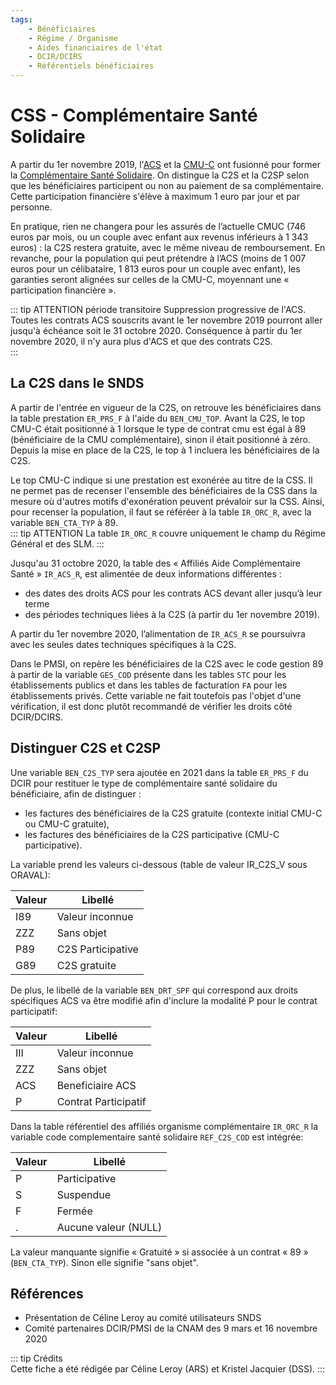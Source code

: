 ```yaml
---
tags:
    - Bénéficiaires
    - Régime / Organisme
    - Aides financiaires de l'état
    - DCIR/DCIRS
    - Référentiels bénéficiaires
---
```


# CSS - Complémentaire Santé Solidaire
<!-- SPDX-License-Identifier: MPL-2.0 -->

<TagLinks />

A partir du 1er novembre 2019, l'[ACS](../fiches/acs.md) et la [CMU-C](../fiches/cmu_c.md) ont fusionné pour former 
la [Complémentaire Santé Solidaire](https://www.complementaire-sante-solidaire.gouv.fr/).
On distingue la C2S et la C2SP selon que les bénéficiaires participent ou non au paiement de sa complémentaire.
Cette participation financière s'élève à maximum 1 euro par jour et par personne. 

En pratique, rien ne changera pour les assurés de l’actuelle CMUC (746 euros par mois, ou un couple avec enfant aux revenus inférieurs à 1 343 euros) 
: la C2S restera gratuite, avec le même niveau de remboursement.
En revanche, pour la population qui peut prétendre à l’ACS (moins de  1 007 euros pour un célibataire, 1 813 euros pour un couple avec enfant),
les garanties seront alignées sur celles de la CMU-C, moyennant une « participation financière ».

::: tip ATTENTION période transitoire
Suppression progressive de l'ACS. Toutes les contrats ACS souscrits avant le 1er novembre 2019 pourront aller jusqu'à échéance soit le 31 octobre 2020. 
Conséquence à partir du 1er novembre 2020, il n'y aura plus d'ACS et que des contrats C2S.   
:::


## La C2S dans le SNDS

A partir de l'entrée en vigueur de la C2S, on retrouve les bénéficiaires dans la table prestation `ER_PRS_F` à l'aide du `BEN_CMU_TOP`. 
Avant la C2S, le top CMU-C était positionné à 1 lorsque le type de contrat cmu est égal à 89 (bénéficiaire de la CMU complémentaire), 
sinon il était positionné à zéro. Depuis la mise en place de la C2S, le top à 1 incluera les bénéficiaires de la C2S. 

Le top CMU-C indique si une prestation est exonérée au titre de la CSS. 
Il ne permet pas de recenser l'ensemble des bénéficiaires de la CSS dans la mesure où d'autres motifs d'exonération peuvent prévaloir sur la CSS.
Ainsi, pour recenser la population, il faut se référéer à la table `IR_ORC_R`, avec la variable `BEN_CTA_TYP` à 89.  
::: tip ATTENTION
La table `IR_ORC_R` couvre uniquement le champ du Régime Général et des SLM.
:::

Jusqu'au 31 octobre 2020, la table des « Affiliés Aide Complémentaire Santé » `IR_ACS_R`, est alimentée de deux informations différentes : 
- des dates des droits ACS pour les contrats ACS devant aller jusqu’à leur terme
- des périodes techniques liées à la C2S (à partir du 1er novembre 2019).


A partir du 1er novembre 2020, l’alimentation de `IR_ACS_R` se poursuivra avec les seules dates techniques spécifiques à la C2S.

Dans le PMSI, on repère les bénéficiaires de la C2S avec le code gestion 89 à partir de la variable `GES_COD` présente dans les tables `STC` pour 
les établissements publics et dans les tables de facturation `FA` pour les établissements privés. Cette variable ne fait toutefois pas l'objet d'une vérification, il est donc plutôt recommandé 
de vérifier les droits côté DCIR/DCIRS.

## Distinguer C2S et C2SP

Une variable `BEN_C2S_TYP` sera ajoutée en 2021 dans la table `ER_PRS_F` du DCIR 
pour restituer le type de complémentaire santé solidaire du bénéficiaire, afin de distinguer :  
- les factures des bénéficiaires de la C2S gratuite (contexte initial CMU-C ou CMU-C gratuite),
- les factures des bénéficiaires de la C2S participative (CMU-C participative).

La variable prend les valeurs ci-dessous (table de valeur IR_C2S_V sous ORAVAL):

| Valeur  |  Libellé          |
|---------|-------------------|
|   I89   | Valeur inconnue   |
|   ZZZ   | Sans objet 	    |
|   P89   | C2S Participative	|
|   G89   | C2S gratuite      |

De plus, le libellé de la variable `BEN_DRT_SPF` qui correspond aux droits spécifiques ACS
va être modifié afin d'inclure la modalité P pour le contrat participatif:

| Valeur  |  Libellé             |
|---------|----------------------|
|   III   | Valeur inconnue      |
|   ZZZ   | Sans objet 	         |
|   ACS   | Beneficiaire ACS     |
|   P     | Contrat Participatif |

Dans la table référentiel des affiliés organisme complémentaire `IR_ORC_R` 
la variable code complementaire santé solidaire `REF_C2S_COD` est intégrée:

| Valeur |  Libellé             |
|--------|----------------------|
|    P   | Participative        |
|    S   | Suspendue	        |
|    F   | Fermée               |
|    .   | Aucune valeur (NULL) |

La valeur manquante signifie « Gratuité » si associée à un contrat « 89 » (`BEN_CTA_TYP`).
Sinon elle signifie "sans objet".  



## Références
- Présentation de Céline Leroy au comité utilisateurs SNDS 
- Comité partenaires DCIR/PMSI de la CNAM des 9 mars et 16 novembre 2020

::: tip Crédits  
Cette fiche a été rédigée par Céline Leroy (ARS) et Kristel Jacquier (DSS).
:::

